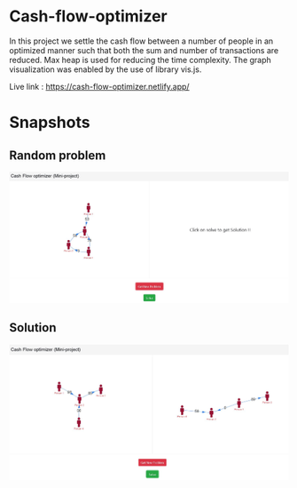 # Cash-flow-optimizer

In this project we settle the cash flow between a number of people in an optimized manner such that both the sum and number of transactions are reduced. Max heap is used for reducing the time complexity. The graph visualization was enabled by the use of library vis.js.

Live link : https://cash-flow-optimizer.netlify.app/

# Snapshots

## Random problem

![](/images/before.JPG)

## Solution

![](/images/after.JPG)
